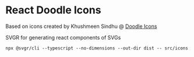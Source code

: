 # React Doodle Icons

Based on icons created by Khushmeen Sindhu @ [Doodle Icons](https://khushmeen.com/icons.html)


SVGR for generating react components of SVGs
```cli
npx @svgr/cli --typescript --no-dimensions --out-dir dist -- src/icons
```